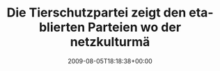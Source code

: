 ---
retweeted: false
source: <a href="http://twitter.com" rel="nofollow">Twitter Web Client</a>
entities:
  hashtags: []
  symbols: []
  user_mentions: []
  urls: []
display_text_range:
- '0'
- '127'
favorite_count: '1'
id_str: '3149995889'
truncated: false
retweet_count: '0'
id: '3149995889'
created_at: Wed Aug 05 18:18:38 +0000 2009
favorited: false
full_text: 'Die Tierschutzpartei zeigt den etablierten Parteien wo der netzkulturmässige
  Hammer hängt: die haben Plakate mit Katzencontent!'
lang: de
tags:
- pesos/twitter
date: '2009-08-05T18:18:38+00:00'
src: https://twitter.com/bascht/status/3149995889
original_url: https://twitter.com/bascht/status/3149995889
type: twitter_tweet
text: 'Die Tierschutzpartei zeigt den etablierten Parteien wo der netzkulturmässige
  Hammer hängt: die haben Plakate mit Katzencontent!'
title: Die Tierschutzpartei zeigt den etablierten Parteien wo der netzkulturmä

---